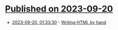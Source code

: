 # [Published on 2023-09-20](index.md)

* [2023-09-20, 01:33:30](https://lobste.rs/s/tccmnj/writing_html_by_hand) - [Writing HTML by hand](https://simblob.blogspot.com/2023/09/writing-html-by-hand.html)
